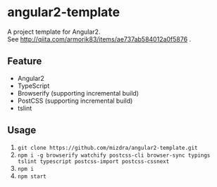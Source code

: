 # angular2-template
A project template for Angular2.  
See <http://qiita.com/armorik83/items/ae737ab584012a0f5876> .


## Feature
- Angular2
- TypeScript
- Browserify (supporting incremental build)
- PostCSS (supporting incremental build)
- tslint

## Usage
1. ``git clone https://github.com/mizdra/angular2-template.git``
1. ``npm i -g browserify watchify postcss-cli browser-sync typings tslint typescript postcss-import postcss-cssnext``
1. ``npm i``
1. ``npm start``